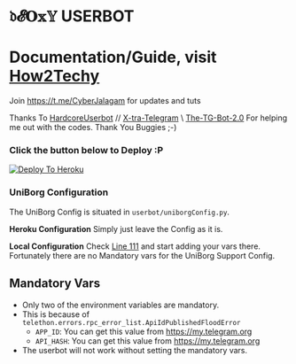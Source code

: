 # 𝔡𝓔𝐎𝕩𝕐 USERBOT
# Documentation/Guide, visit [How2Techy](https://how2techy.com/x-tra-userbot-plugin-guide-part1/)
Join https://t.me/CyberJalagam for updates and tuts

Thanks To   [HardcoreUserbot](https://github.com/Hack12R/HardcoreUserbot) // [X-tra-Telegram](https://github.com/Dark-Princ3/X-tra-Telegram) \\ [The-TG-Bot-2.0](https://github.com/PriyamKalra/The-TG-Bot-2.0) For helping me out with the codes. Thank You Buggies ;-)
### Click the button below to Deploy :P

[![Deploy To Heroku](https://www.herokucdn.com/deploy/button.svg)](https://heroku.com/deploy)


### UniBorg Configuration

The UniBorg Config is situated in `userbot/uniborgConfig.py`.

**Heroku Configuration**
Simply just leave the Config as it is.

**Local Configuration**
Check [Line 111](https://github.com/Total-Noob-69/X-tra-Telegram/blob/master/userbot/uniborgConfig.py#L111) and start adding your vars there.
Fortunately there are no Mandatory vars for the UniBorg Support Config.

## Mandatory Vars

- Only two of the environment variables are mandatory.
- This is because of `telethon.errors.rpc_error_list.ApiIdPublishedFloodError`
    - `APP_ID`:   You can get this value from https://my.telegram.org
    - `API_HASH`:   You can get this value from https://my.telegram.org
- The userbot will not work without setting the mandatory vars.
